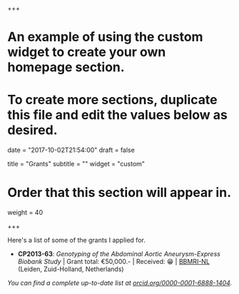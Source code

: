+++
# An example of using the custom widget to create your own homepage section.
# To create more sections, duplicate this file and edit the values below as desired.

date = "2017-10-02T21:54:00"
draft = false

title = "Grants"
subtitle = ""
widget = "custom"

# Order that this section will appear in.
weight = 40

+++

Here's a list of some of the grants I applied for.

* **CP2013-63**: *Genotyping of the Abdominal Aortic Aneurysm-Express Biobank Study* | Grant total: €50,000.- | Received: 😁 | [BBMRI-NL](http://www.bbmri.nl) (Leiden, Zuid-Holland, Netherlands)

*You can find a complete up-to-date list at [orcid.org/0000-0001-6888-1404](http://orcid.org/0000-0001-6888-1404).*